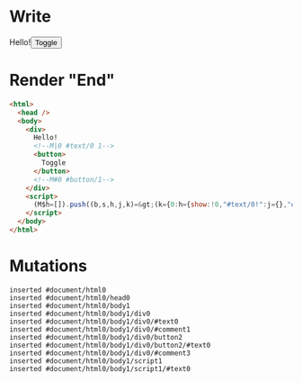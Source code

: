 # Write
  <div>Hello!<!M|0 #text/0 1><button>Toggle</button><!M#0 #button/1></div><script>(M$h=[]).push((b,s,h,j,k)=>(k={0:h={show:!0,"#text/0!":j={},"#text/0(":b("packages/translator/src/__tests__/fixtures/basic-toggle-show/template.marko_1_renderer")},1:j},j._=h,k),[0,"packages/translator/src/__tests__/fixtures/basic-toggle-show/template.marko_0_show",])</script>


# Render "End"
```html
<html>
  <head />
  <body>
    <div>
      Hello!
      <!--M|0 #text/0 1-->
      <button>
        Toggle
      </button>
      <!--M#0 #button/1-->
    </div>
    <script>
      (M$h=[]).push((b,s,h,j,k)=&gt;(k={0:h={show:!0,"#text/0!":j={},"#text/0(":b("packages/translator/src/__tests__/fixtures/basic-toggle-show/template.marko_1_renderer")},1:j},j._=h,k),[0,"packages/translator/src/__tests__/fixtures/basic-toggle-show/template.marko_0_show",])
    </script>
  </body>
</html>
```

# Mutations
```
inserted #document/html0
inserted #document/html0/head0
inserted #document/html0/body1
inserted #document/html0/body1/div0
inserted #document/html0/body1/div0/#text0
inserted #document/html0/body1/div0/#comment1
inserted #document/html0/body1/div0/button2
inserted #document/html0/body1/div0/button2/#text0
inserted #document/html0/body1/div0/#comment3
inserted #document/html0/body1/script1
inserted #document/html0/body1/script1/#text0
```